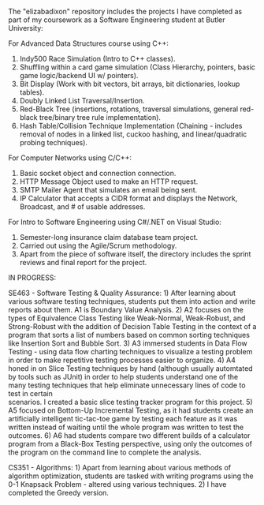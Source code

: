 The "elizabadixon" repository includes the projects I have completed as part of my coursework as a Software Engineering student at Butler University:

For Advanced Data Structures course using C++:
  1) Indy500 Race Simulation (Intro to C++ classes).
  2) Shuffling within a card game simulation (Class Hierarchy, pointers, basic game logic/backend UI w/ pointers).
  3) Bit Display (Work with bit vectors, bit arrays, bit dictionaries, lookup tables).
  4) Doubly Linked List Traversal/Insertion.
  5) Red-Black Tree (insertions, rotations, traversal simulations, general red-black tree/binary tree rule implementation).
  6) Hash Table/Collision Technique Implementation (Chaining - includes removal of nodes in a linked list, cuckoo hashing, and linear/quadratic probing techniques).

For Computer Networks using C/C++:
  1) Basic socket object and connection connection.
  2) HTTP Message Object used to make an HTTP request.
  3) SMTP Mailer Agent that simulates an email being sent.
  4) IP Calculator that accepts a CIDR format and displays the Network, Broadcast, and # of usable addresses.

For Intro to Software Engineering using C#/.NET on Visual Studio:
  1) Semester-long insurance claim database team project.
  2) Carried out using the Agile/Scrum methodology.
  3) Apart from the piece of software itself, the directory includes the sprint reviews and final report for the project.

IN PROGRESS:

  SE463 - Software Testing & Quality Assurance:
    1) After learning about various software testing techniques, students put them into action and write reports about them. A1 is Boundary Value Analysis.
    2) A2 focuses on the types of Equivalence Class Testing like Weak-Normal, Weak-Robust, and Strong-Robust with the addition of Decision Table Testing in the context of a program that sorts a list of numbers based on common sorting techniques like 
       Insertion Sort and Bubble Sort.
    3) A3 immersed students in Data Flow Testing - using data flow charting techniques to visualize a testing problem in order to make repetitive testing processes easier to organize. 
    4) A4 honed in on Slice Testing techniques by hand (although usually automtated by tools such as JUnit) in order to help students understand one of the many testing techniques that help eliminate unnecessary lines of code to test in certain     
       scenarios. I created a basic slice testing tracker program for this project.
    5) A5 focused on Bottom-Up Incremental Testing, as it had students create an artificially intelligent tic-tac-toe game by testing each feature as it was written instead of waiting until the whole program was written to test the outcomes.
    6) A6 had students compare two different builds of a calculator program from a Black-Box Testing perspective, using only the outcomes of the program on the command line to complete the analysis. 
 
    
  CS351 - Algorithms:
    1) Apart from learning about various methods of algorithm optimization, students are tasked with writing programs using the 0-1 Knapsack Problem - altered using various techniques.
    2) I have completed the Greedy version.
    

    
